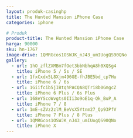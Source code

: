 ```yaml
---
layout: produk-casinghp
title: The Hunted Mansion iPhone Case
categories: iphone

# Produk
product-title: The Hunted Mansion iPhone Case
harga: 90000
sku: hn-1767
image-drive: 1QMRGcos1OSWJK_nJ43_umIUogQS90QNo
gallery:
  - url: 1hO_zflZXMBm7fOet3bbNbhqA8h0XQSg4
    title: iPhone 5 / 5s / SE
  - url: 1fxCxdx5L8Xjm496GE-fhJBE5bd_cp7Hu
    title: iPhone 6 / 6s
  - url: 1Giifcib5jIBtqhPACQA8QTri8b0GmgcZ
    title: iPhone 6 Plus / 6s Plus
  - url: 168eYScoWvgts0IIi3o9oE1q-Qk_BuP_A
    title: iPhone 7 / 8
  - url: 1mE-sZVz2zlM_BeVsX5Ytnm27_Qp93PfV
    title: iPhone 7 Plus / 8 Plus
  - url: 1QMRGcos1OSWJK_nJ43_umIUogQS90QNo
    title: iPhone X
---
```

